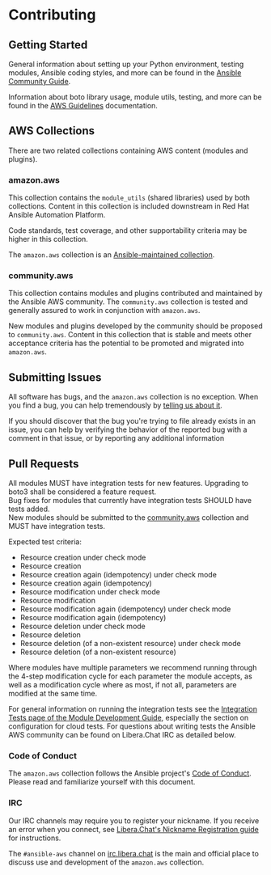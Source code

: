 # Contributing

## Getting Started

General information about setting up your Python environment, testing modules,
Ansible coding styles, and more can be found in the [Ansible Community Guide](
https://docs.ansible.com/ansible/latest/community/index.html).

Information about boto library usage, module utils, testing, and more can be
found in the [AWS Guidelines](https://docs.ansible.com/ansible/devel/dev_guide/platforms/aws_guidelines.html)
documentation.

## AWS Collections

There are two related collections containing AWS content (modules and plugins).

### amazon.aws
This collection contains the `module_utils` (shared libraries) used by both collections.
Content in this collection is included downstream in Red Hat Ansible Automation Platform.

Code standards, test coverage, and other supportability criteria may be higher in this collection. 

The `amazon.aws` collection is an [Ansible-maintained collection](https://docs.ansible.com/ansible/devel/community/contributing_maintained_collections.html).

### community.aws
This collection contains modules and plugins contributed and maintained by the Ansible AWS
community.  The `community.aws` collection is tested and generally assured to work in
conjunction with `amazon.aws`.

New modules and plugins developed by the community should be proposed to `community.aws`.
Content in this collection that is stable and meets other acceptance criteria has the potential
to be promoted and migrated into `amazon.aws`.

## Submitting Issues
All software has bugs, and the `amazon.aws` collection is no exception. When you find a bug, 
you can help tremendously by [telling us about it](https://github.com/ansible-collections/amazon.aws/issues/new/choose).

If you should discover that the bug you're trying to file already exists in an issue, 
you can help by verifying the behavior of the reported bug with a comment in that 
issue, or by reporting any additional information

## Pull Requests

All modules MUST have integration tests for new features. Upgrading to boto3 shall be considered a feature request.  
Bug fixes for modules that currently have integration tests SHOULD have tests added.  
New modules should be submitted to the [community.aws](https://github.com/ansible-collections/community.aws) collection
and MUST have integration tests.

Expected test criteria:
* Resource creation under check mode
* Resource creation
* Resource creation again (idempotency) under check mode
* Resource creation again (idempotency)
* Resource modification under check mode
* Resource modification
* Resource modification again (idempotency) under check mode
* Resource modification again (idempotency)
* Resource deletion under check mode
* Resource deletion
* Resource deletion (of a non-existent resource) under check mode
* Resource deletion (of a non-existent resource)

Where modules have multiple parameters we recommend running through the 4-step modification cycle for each parameter the module accepts, as well as a modification cycle where as most, if not all, parameters are modified at the same time.

For general information on running the integration tests see the
[Integration Tests page of the Module Development Guide](https://docs.ansible.com/ansible/devel/dev_guide/testing_integration.html#testing-integration),
especially the section on configuration for cloud tests.  For questions about writing tests the Ansible AWS community can
be found on Libera.Chat IRC as detailed below.


### Code of Conduct
The `amazon.aws` collection follows the Ansible project's 
[Code of Conduct](https://docs.ansible.com/ansible/devel/community/code_of_conduct.html). 
Please read and familiarize yourself with this document.

### IRC
Our IRC channels may require you to register your nickname. If you receive an error when you connect, see 
[Libera.Chat's Nickname Registration guide](https://libera.chat/guides/registration) for instructions.

The `#ansible-aws` channel on [irc.libera.chat](https://libera.chat/) is the main and official place to discuss use and development
of the `amazon.aws` collection.
